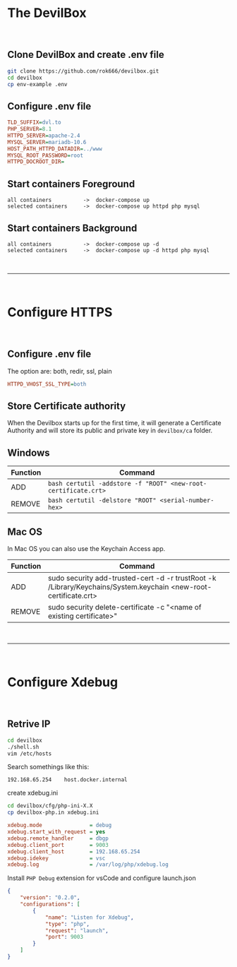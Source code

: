 <h1>The DevilBox</h1>

<br>

<h2>Clone DevilBox and create .env file</h2>

```bash
git clone https://github.com/rok666/devilbox.git
cd devilbox
cp env-example .env
```

<h2>Configure .env file</h2>

```ini
TLD_SUFFIX=dvl.to
PHP_SERVER=8.1
HTTPD_SERVER=apache-2.4
MYSQL_SERVER=mariadb-10.6
HOST_PATH_HTTPD_DATADIR=../www
MYSQL_ROOT_PASSWORD=root
HTTPD_DOCROOT_DIR=
```

<h2>Start containers Foreground</h2>

```
all containers          ->  docker-compose up
selected containers     ->  docker-compose up httpd php mysql
```

<h2>Start containers Background</h2>

```
all containers          ->  docker-compose up -d
selected containers     ->  docker-compose up -d httpd php mysql
```

<br>

---

<br>

<h1>Configure HTTPS</h1>

<br>

<h2>Configure .env file</h2>

The option are: both, redir, ssl, plain

```ini
HTTPD_VHOST_SSL_TYPE=both
```

<h2>Store Certificate authority</h2>

When the Devilbox starts up for the first time, it will generate a Certificate Authority  and will store its public and private key in `devilbox/ca` folder.

<h2>Windows</h2>

| Function | Command |
| --- | --- |
| ADD | ```bash certutil -addstore -f "ROOT" <new-root-certificate.crt>``` |
| REMOVE | ```bash certutil -delstore "ROOT" <serial-number-hex>``` |

<h2>Mac OS</h2>

In Mac OS you can also use the Keychain Access app.

| Function | Command |
| --- | --- |
| ADD | sudo security add-trusted-cert -d -r trustRoot -k /Library/Keychains/System.keychain <new-root-certificate.crt> |
| REMOVE | sudo security delete-certificate -c "\<name of existing certificate\>" |

<br>

---

<br>

<h1>Configure Xdebug</h1>

<br>

<h2>Retrive  IP</h2>

```bash
cd devilbox
./shell.sh
vim /etc/hosts
```

Search somethings like this:

```
192.168.65.254    host.docker.internal
```

create xdebug.ini

```bash
cd devilbox/cfg/php-ini-X.X
cp devilbox-php.in xdebug.ini
```

```ini
xdebug.mode               = debug
xdebug.start_with_request = yes
xdebug.remote_handler     = dbgp
xdebug.client_port        = 9003
xdebug.client_host        = 192.168.65.254
xdebug.idekey             = vsc
xdebug.log                = /var/log/php/xdebug.log
```

Install `PHP Debug` extension for vsCode and configure launch.json

```json
{
    "version": "0.2.0",
    "configurations": [
        {
            "name": "Listen for Xdebug",
            "type": "php",
            "request": "launch",
            "port": 9003
        }
    ]
}
```




